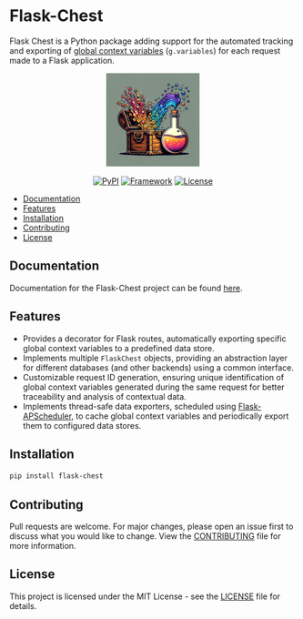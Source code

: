 # Flask-Chest
Flask Chest is a Python package adding support for the automated tracking and exporting of [global context variables](https://flask.palletsprojects.com/en/2.3.x/appcontext/#storing-data) (`g.variables`) for each request made to a Flask application.

<center>

![Flask-Chest Icon](/images/flask_chest_README.png)

</center>

<center>

[![PyPI](https://img.shields.io/pypi/v/flask-chest)](https://pypi.org/project/flask-chest/)
[![Framework](https://img.shields.io/badge/framework-Flask-black.svg)](https://flask.palletsprojects.com/en/3.0.x/)
[![License](https://img.shields.io/badge/license-MIT-green.svg)](https://github.com/peter-w-bryant/Flask-Chest/blob/main/LICENSE)

</center>

- [Documentation](#documentation)
- [Features](#features)
- [Installation](#installation)
- [Contributing](#contributing)
- [License](#license)

## Documentation
Documentation for the Flask-Chest project can be found [here](https://peter-w-bryant.github.io/Flask-Chest/markdown/index.html).

## Features
- Provides a decorator for Flask routes, automatically exporting specific global context variables to a predefined data store.
- Implements multiple `FlaskChest` objects, providing an abstraction layer for different databases (and other backends) using a common interface.
- Customizable request ID generation, ensuring unique identification of global context variables generated during the same request for better traceability and analysis of contextual data.
- Implements thread-safe data exporters, scheduled using [Flask-APScheduler](https://github.com/viniciuschiele/flask-apscheduler), to cache
global context variables and periodically export them to configured data stores.

## Installation

```bash
pip install flask-chest
```

## Contributing
Pull requests are welcome. For major changes, please open an issue first to discuss what you would like to change. View the [CONTRIBUTING](CONTRIBUTING.md) file for more information.

## License
This project is licensed under the MIT License - see the [LICENSE](LICENSE) file for details.
